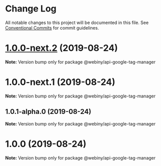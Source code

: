 # Change Log

All notable changes to this project will be documented in this file.
See [Conventional Commits](https://conventionalcommits.org) for commit guidelines.

<a name="1.0.0-next.2"></a>
# [1.0.0-next.2](https://github.com/webiny/webiny-js/compare/@webiny/api-google-tag-manager@1.0.0-next.1...@webiny/api-google-tag-manager@1.0.0-next.2) (2019-08-24)

**Note:** Version bump only for package @webiny/api-google-tag-manager





<a name="1.0.0-next.1"></a>
# 1.0.0-next.1 (2019-08-24)

**Note:** Version bump only for package @webiny/api-google-tag-manager





<a name="1.0.1-alpha.0"></a>
## 1.0.1-alpha.0 (2019-08-24)

**Note:** Version bump only for package @webiny/api-google-tag-manager





<a name="1.0.0"></a>
# 1.0.0 (2019-08-24)

**Note:** Version bump only for package @webiny/api-google-tag-manager
